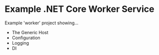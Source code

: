 # Example .NET Core Worker Service

Example 'worker' project showing...
- The Generic Host
- Configuration
- Logging
- DI
